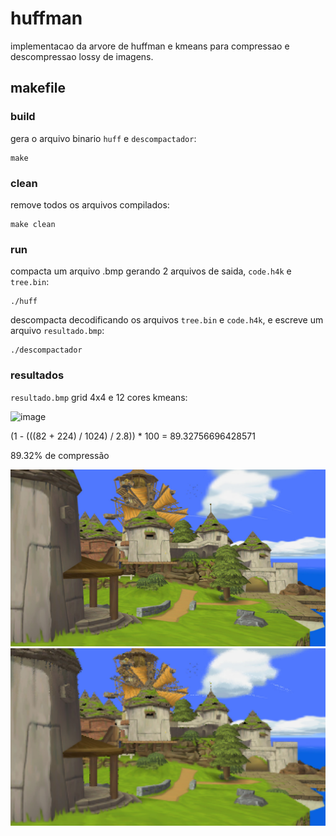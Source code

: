 # huffman
implementacao da arvore de huffman e kmeans para compressao e descompressao lossy de imagens.

## makefile

### build
gera o arquivo binario `huff` e `descompactador`:
```shell
make
```

### clean
remove todos os arquivos compilados:
```shell
make clean
```

### run
compacta um arquivo .bmp gerando 2 arquivos de saida, `code.h4k` e `tree.bin`:
```shell
./huff
```
descompacta decodificando os arquivos `tree.bin` e `code.h4k`, e escreve um arquivo `resultado.bmp`:
```shell
./descompactador
```


### resultados

`resultado.bmp` grid 4x4 e 12 cores kmeans:


![image](https://github.com/user-attachments/assets/3977b154-d580-442d-8847-dcef59ff0088)

(1 - (((82 + 224) / 1024) / 2.8)) * 100 = 89.32756696428571

89.32% de compressão

![image](https://raw.githubusercontent.com/Fabiokleis/huffman/refs/heads/main/wind_waker.bmp)
![image](https://raw.githubusercontent.com/Fabiokleis/huffman/refs/heads/main/resultado.bmp)
